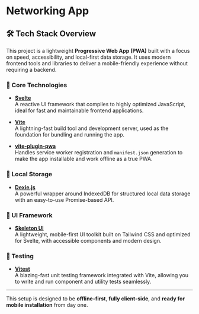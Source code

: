 # Networking App

## 🛠 Tech Stack Overview

This project is a lightweight **Progressive Web App (PWA)** built with a focus on speed, accessibility, and local-first data storage. It uses modern frontend tools and libraries to deliver a mobile-friendly experience without requiring a backend.

### 🧩 Core Technologies

- **[Svelte](https://svelte.dev/)**  
  A reactive UI framework that compiles to highly optimized JavaScript, ideal for fast and maintainable frontend applications.

- **[Vite](https://vitejs.dev/)**  
  A lightning-fast build tool and development server, used as the foundation for bundling and running the app.

- **[vite-plugin-pwa](https://vite-pwa-org.netlify.app/)**  
  Handles service worker registration and `manifest.json` generation to make the app installable and work offline as a true PWA.

### 💾 Local Storage

- **[Dexie.js](https://dexie.org/)**  
  A powerful wrapper around IndexedDB for structured local data storage with an easy-to-use Promise-based API.

### 🎨 UI Framework

- **[Skeleton UI](https://www.skeleton.dev/)**  
  A lightweight, mobile-first UI toolkit built on Tailwind CSS and optimized for Svelte, with accessible components and modern design.

### 🧪 Testing

- **[Vitest](https://vitest.dev/)**  
  A blazing-fast unit testing framework integrated with Vite, allowing you to write and run component and utility tests seamlessly.

---

This setup is designed to be **offline-first**, **fully client-side**, and **ready for mobile installation** from day one.
